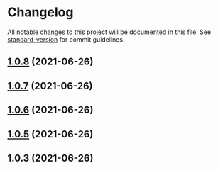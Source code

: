 # Changelog

All notable changes to this project will be documented in this file. See [standard-version](https://github.com/conventional-changelog/standard-version) for commit guidelines.

## [1.0.8](https://github.com/KINGSABRI/chkdfront/compare/v1.0.7...v1.0.8) (2021-06-26)



## [1.0.7](https://github.com/KINGSABRI/chkdfront/compare/v1.0.6...v1.0.7) (2021-06-26)



## [1.0.6](https://github.com/KINGSABRI/chkdfront/compare/v1.0.5...v1.0.6) (2021-06-26)



## [1.0.5](https://github.com/KINGSABRI/chkdfront/compare/v1.0.3...v1.0.5) (2021-06-26)



## 1.0.3 (2021-06-26)
